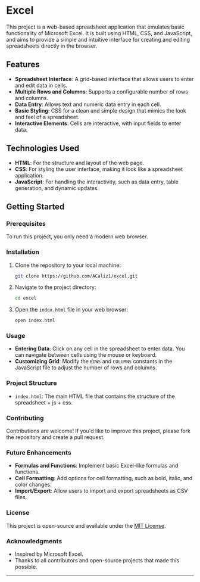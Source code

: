 # Excel


This project is a web-based spreadsheet application that emulates basic functionality of Microsoft Excel. It is built using HTML, CSS, and JavaScript, and aims to provide a simple and intuitive interface for creating and editing spreadsheets directly in the browser.

## Features

- **Spreadsheet Interface**: A grid-based interface that allows users to enter and edit data in cells.
- **Multiple Rows and Columns**: Supports a configurable number of rows and columns.
- **Data Entry**: Allows text and numeric data entry in each cell.
- **Basic Styling**: CSS for a clean and simple design that mimics the look and feel of a spreadsheet.
- **Interactive Elements**: Cells are interactive, with input fields to enter data.

## Technologies Used

- **HTML**: For the structure and layout of the web page.
- **CSS**: For styling the user interface, making it look like a spreadsheet application.
- **JavaScript**: For handling the interactivity, such as data entry, table generation, and dynamic updates.

## Getting Started

### Prerequisites

To run this project, you only need a modern web browser.

### Installation

1. Clone the repository to your local machine:

    ```bash
    git clone https://github.com/ACaliz1/excel.git
    ```

2. Navigate to the project directory:

    ```bash
    cd excel
    ```

3. Open the `index.html` file in your web browser:

    ```bash
    open index.html
    ```

### Usage

- **Entering Data**: Click on any cell in the spreadsheet to enter data. You can navigate between cells using the mouse or keyboard.
- **Customizing Grid**: Modify the `ROWS` and `COLUMNS` constants in the JavaScript file to adjust the number of rows and columns.

### Project Structure

- `index.html`: The main HTML file that contains the structure of the spreadsheet + js + css.


### Contributing

Contributions are welcome! If you'd like to improve this project, please fork the repository and create a pull request.

### Future Enhancements

- **Formulas and Functions**: Implement basic Excel-like formulas and functions.
- **Cell Formatting**: Add options for cell formatting, such as bold, italic, and color changes.
- **Import/Export**: Allow users to import and export spreadsheets as CSV files.

### License

This project is open-source and available under the [MIT License](LICENSE).

### Acknowledgments

- Inspired by Microsoft Excel.
- Thanks to all contributors and open-source projects that made this possible.

---